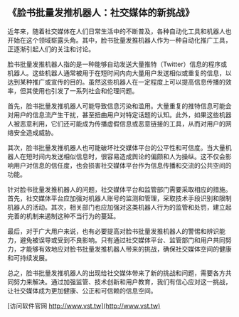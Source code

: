 ## **《脸书批量发推机器人：社交媒体的新挑战》**

近年来，随着社交媒体在人们日常生活中的不断普及，各种自动化工具和机器人也开始在这个领域崭露头角。其中，脸书批量发推机器人作为一种自动化推广工具，正逐渐引起人们的关注和讨论。

脸书批量发推机器人指的是一种能够自动发送大量推特（Twitter）信息的程序或机器人。这些机器人通常被用于在短时间内向大量用户发送相似或重复的信息，以达到某种推广或宣传的目的。虽然这些机器人在一定程度上可以提高信息传播的效率，但其使用也引发了一系列社会和伦理问题。

首先，脸书批量发推机器人可能导致信息污染和滥用。大量重复的推特信息可能会对用户的信息流产生干扰，甚至扭曲用户对特定话题的认知。此外，如果这些机器人被恶意利用，它们还可能成为传播虚假信息或恶意链接的工具，从而对用户的网络安全造成威胁。

其次，脸书批量发推机器人也可能破坏社交媒体平台的公平性和可信度。当大量机器人在短时间内发送相似信息时，很容易造成舆论的偏颇和人为操纵。这不仅会影响用户对信息的信任度，也会损害社交媒体平台作为信息传播和交流的公共空间的功能。

针对脸书批量发推机器人的问题，社交媒体平台和监管部门需要采取相应的措施。首先，社交媒体平台应加强对机器人账号的监测和管理，采取技术手段识别和限制机器人的活动。其次，相关部门也应加强对这类机器人行为的监管和处罚，建立起完善的机制来遏制这种不当行为的蔓延。

最后，对于广大用户来说，也有必要提高对脸书批量发推机器人的警惕和辨识能力，避免被误导或受到不良影响。只有通过社交媒体平台、监管部门和用户共同努力，才能够有效地应对脸书批量发推机器人带来的挑战，确保社交媒体空间的健康和可持续发展。

总之，脸书批量发推机器人的出现给社交媒体带来了新的挑战和问题，需要各方共同努力来解决。通过加强监管、技术创新和用户教育，我们有信心应对这一挑战，让社交媒体成为更加健康、公正和可信赖的信息空间。


[访问软件官网 http://www.vst.tw](http://www.vst.tw)
